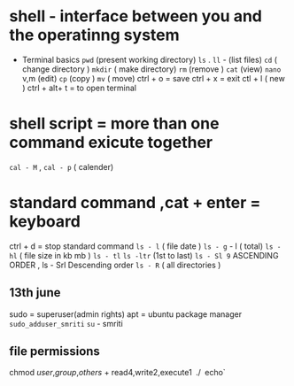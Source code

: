 # shell - interface between you and the operatinng system
- Terminal basics
`pwd` (present working directory)
`ls` . `ll` - (list files)
`cd` ( change directory )
`mkdir` ( make directory)
`rm` (remove )
`cat` (view)
`nano` v,m (edit)
`cp` (copy )
`mv` ( move)
ctrl + o = save 
ctrl + x = exit 
ctl + l ( new )
ctrl + alt+ t = to open terminal
# shell script = more than one command exicute together 
`cal - M` , `cal - p` ( calender)
# standard command ,cat + enter = keyboard 
ctrl + d = stop standard command 
`ls - l` ( file date )
`ls - g` - l ( total)
`ls -hl` ( file size in kb mb )
`ls - tl` 
`ls -ltr` (1st to last)
`ls - Sl 9` ASCENDING ORDER , ls - Srl Descending order 
`ls - R` ( all directories )                                                                
## 13th june
sudo = superuser(admin rights)
apt = ubuntu package manager 
`sudo_adduser_smriti`
`su` - smriti
## file permissions
chmod *user*,*group*,*others* + read4,write2,execute1`
`./`
`echo`
